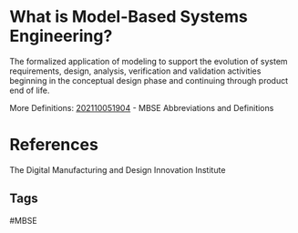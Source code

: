 # What is Model-Based Systems Engineering?

The formalized application of modeling to support the evolution of system requirements, design, analysis, verification and validation activities beginning in the conceptual design phase and continuing through product end of life.

More Definitions: 
[202110051904](../202110051904) - MBSE Abbreviations and Definitions 

# References
The Digital Manufacturing and Design Innovation Institute

## Tags
#MBSE
